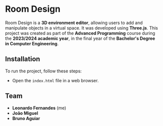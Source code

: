 # Room Design
Room Design is a **3D environment editor**, allowing users to add and manipulate objects in a virtual space. It was developed using **Three.js**. This project was created as part of the **Advanced Programming** course during the **2023/2024 academic year**, in the final year of the **Bachelor's Degree in Computer Engineering**.

## Installation
To run the project, follow these steps:
- Open the `index.html` file in a web browser.

## Team
- **Leonardo Fernandes** (me)
- **João Miguel**
- **Bruno Aguiar**
